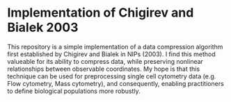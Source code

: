 # Implementation of Chigirev and Bialek 2003

This repository is a simple implementation of a data compression algorithm first established by Chigirev and Bialek in NIPs (2003).  I find this method valueable for its ability to compress data, while preserving nonlinear relationships between observable coordinates.  My hope is that this technique can be used for preprocessing single cell cytometry data (e.g. Flow cytometry, Mass cytometry), and consequently, enabling practitioners to define biological populations more robustly.

